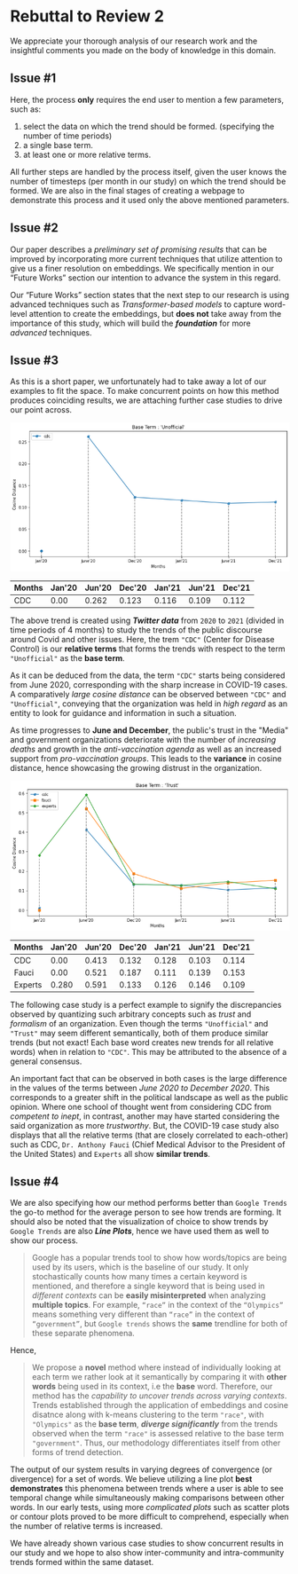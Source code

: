 # Rebuttal to Review 2

We appreciate your thorough analysis of our research work and the insightful comments you made on the body of knowledge in this domain.

## Issue #1

Here, the process **only** requires the end user to mention a few parameters, such as:

1. select the data on which the trend should be formed. (specifying the number of time periods)
2. a single base term.
3. at least one or more relative terms.

All further steps are handled by the process itself, given the user knows the number of timesteps (per month in our study) on which the trend should be formed. We are also in the final stages of creating a webpage to demonstrate this process and it used only the above mentioned parameters.

## Issue #2

Our paper describes a *preliminary set of promising results* that can be improved by incorporating more current techniques that utilize attention to give us a finer resolution on embeddings. We specifically mention in our “Future Works” section our intention to advance the system in this regard.

Our “Future Works” section states that the next step to our research is using advanced techniques such as *Transformer-based models* to capture word-level attention to create the embeddings, but **does not** take away from the importance of this study, which will build the ***foundation*** for more *advanced* techniques.

## Issue #3

As this is a short paper, we unfortunately had to take away a lot of our examples to fit the space. To make concurrent points on how this method produces coinciding results, we are attaching further case studies to drive our point across.

![Trends of relative term "cdc" with respect to "unofficial"](https://github.com/angadsinghsandhu/Research/blob/main/Topic%20Modeling%20Trends/images/1_example.png)

| Months | Jan'20 | Jun'20 | Dec'20 | Jan'21 | Jun'21 | Dec'21 |
|--------|--------|--------|--------|--------|--------|--------|
| CDC    | 0.00   | 0.262  | 0.123  | 0.116  | 0.109  | 0.112  |

The above trend is created using ***Twitter data*** from `2020` to `2021` (divided in time periods of 4 months) to study the trends of the public discourse around Covid and other issues. Here, the trem `"CDC"` (Center for Disease Control) is our **relative terms** that forms the trends with respect to the term `"Unofficial"` as the **base term**.

As it can be deduced from the data, the term `"CDC"` starts being considered from June 2020, corresponding with the sharp increase in COVID-19 cases. A comparatively *large cosine distance* can be observed between `"CDC"` and `"Unofficial"`, conveying that the organization was held in *high regard* as an entity to look for guidance and information in such a situation.

As time progresses to **June and December**, the public's trust in the "Media" and government organizations deteriorate with the number of *increasing deaths* and growth in the *anti-vaccination agenda* as well as an increased support from *pro-vaccination groups*. This leads to the **variance** in cosine distance, hence showcasing the growing distrust in the organization.

![Trend of the terms "CDC", "Fauci" and "experts" through 2020-21 with the base term "Trust"](https://github.com/angadsinghsandhu/Research/blob/main/Topic%20Modeling%20Trends/images/2_cs_covid.png)

| Months  | Jan'20 | Jun'20 | Dec'20 | Jan'21 | Jun'21 | Dec'21 |
|---------|--------|--------|--------|--------|--------|--------|
| CDC     | 0.00   | 0.413  | 0.132  | 0.128  | 0.103  | 0.114  |
| Fauci   | 0.00   | 0.521  | 0.187  | 0.111  | 0.139  | 0.153  |
| Experts | 0.280  | 0.591  | 0.133  | 0.126  | 0.146  | 0.109  |

The following case study is a perfect example to signify the discrepancies observed by quantizing such arbitrary concepts such as *trust* and *formalism* of an organization. Even though the terms `"Unofficial"` and `"Trust"` may seem different semantically, both of them produce similar trends (but not exact! Each base word creates new trends for all relative words) when in relation to `"CDC"`. This may be attributed to the absence of a general consensus.

An important fact that can be observed in both cases is the large difference in the values of the terms between *June 2020 to December 2020*. This corresponds to a greater shift in the political landscape as well as the public opinion. Where one school of thought went from considering CDC from *competent to inept*, in contrast, another may have started considering the said organization as more *trustworthy*. But, the COVID-19 case study also displays that all the relative terms (that are closely correlated to each-other) such as CDC, `Dr. Anthony Fauci` (Chief Medical Advisor to the President of the United States) and `Experts` all show **similar trends**.

## Issue #4

We are also specifying how our method performs better than `Google Trends` the go-to method for the average person to see how trends are forming. It should also be noted that the visualization of choice to show trends by `Google Trends` are also ***Line Plots***, hence we have used them as well to show our process.

> Google has a popular trends tool to show how words/topics are being used by its users, which is the baseline of our study. It only stochastically counts how many times a certain keyword is mentioned, and therefore a single keyword that is being used in *different contexts* can be **easily misinterpreted** when analyzing **multiple topics**. For example, `“race”` in the context of the `“Olympics”` means something very different than `“race”` in the context of `“government”`, but `Google trends` shows the **same** trendline for both of these separate phenomena.

Hence,

> We propose a **novel** method where instead of individually looking at each term we rather look at it semantically by comparing it with **other words** being used in its context, i.e the **base** word. Therefore, our method has the *capability to uncover trends across varying contexts*. Trends established through the application of embeddings and cosine disatnce along with k-means clustering to the term `"race"`, with `"Olympics"` as the **base term**, ***diverge significantly*** from the trends observed when the term `"race"` is assessed relative to the base term `"government"`. Thus, our methodology differentiates itself from other forms of trend detection.

The output of our system results in varying degrees of convergence (or divergence) for a set of words. We believe utilizing a line plot **best demonstrates** this phenomena between trends where a user is able to see temporal change while simultaneously making comparisons between other words. In our early tests, using more *complicated plots* such as scatter plots or contour plots proved to be more difficult to comprehend, especially when the number of relative terms is increased.

We have already shown various case studies to show concurrent results in our study and we hope to also show inter-community and intra-community trends formed within the same dataset.

